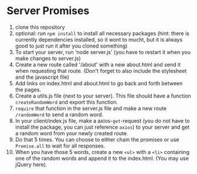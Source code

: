 # Server Promises

1. clone this repository
2. optional: run `npm install` to install all necessary packages (hint: there is currently dependencies installed, so it wont to mucht, but it is always good to just run it after you cloned something)
3. To start your server, run 'node server.js' (you have to restart it when you make changes to server.js)
4. Create a new route called '/about' with a new about.html and send it when requesting that route. (Don't forget to also include the stylesheet and the javascript file)
5. Add links on index.html and about.html to go back and forth between the pages.
6. Create a utils.js file (next to your server). This file should have a function `createRandomWord` and export this function.
7. `require` that function in the server.js file and make a new route `/randomWord` to send a random word.
8. In your client/index.js file, make a axios-`get`-request (you do not have to install the package, you can just reference `axios`) to your server and get a random word from your newly created route.
9. Do that 5 times. You can choose to either chain the promises or use `Promise.all` to wait for all responses.
10. When you have those 5 words, create a new `<ul>` with a `<li>` containing one of the random words and append it to the index.html. (You may use jQuery here).
